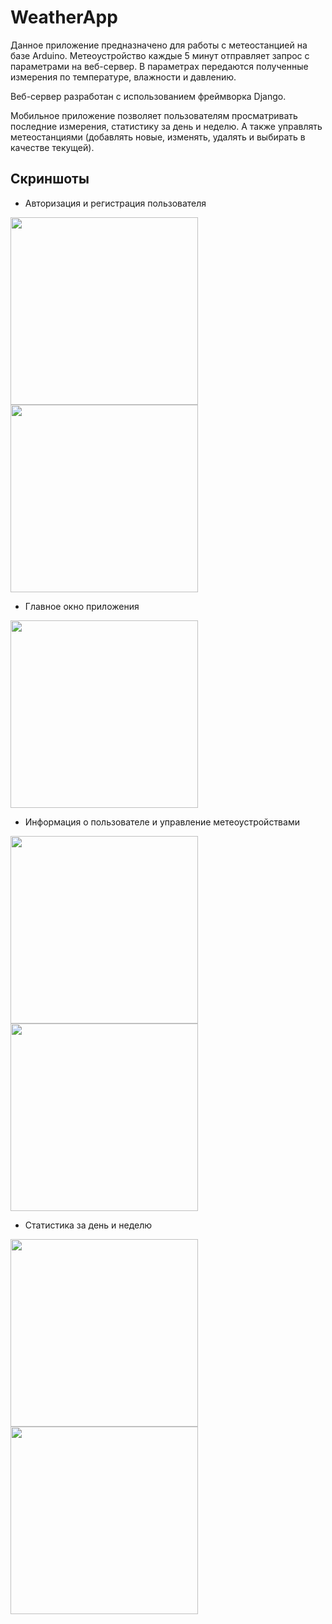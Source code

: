 # WeatherApp
Данное приложение предназначено для работы с метеостанцией на базе Arduino.
Метеоустройство каждые 5 минут отправляет запрос с параметрами на веб-сервер.
В параметрах передаются полученные измерения по температуре, влажности и давлению.

Веб-сервер разработан с использованием фреймворка Django.

Мобильное приложение позволяет пользователям просматривать последние измерения, статистику за день и неделю. 
А также управлять метеостанциями (добавлять новые, изменять, удалять и выбирать в качестве текущей).

## Скриншоты
- Авторизация и регистрация пользователя

<img src="https://user-images.githubusercontent.com/25635870/151649592-d2f3b701-fdbd-43d8-8308-d3b961ada5bd.png" width="300"> <img src="https://user-images.githubusercontent.com/25635870/151649594-66ff1889-7e99-4425-85a3-d65d6dc520a7.png" width="300">

- Главное окно приложения

<img src="https://user-images.githubusercontent.com/25635870/151649602-17321c92-49e2-448c-946b-b1f93f1005c8.png" width="300">

- Информация о пользователе и управление метеоустройствами

<img src="https://user-images.githubusercontent.com/25635870/151649608-d507f91c-9b4c-458f-aff2-59652c7a1218.png" width="300"> <img src="https://user-images.githubusercontent.com/25635870/151649812-3d4843fb-44a3-4bda-b748-80550dabe539.png" width="300">

- Статистика за день и неделю

<img src="https://user-images.githubusercontent.com/25635870/151649624-a19f17d3-1c42-4b08-8631-50c4ce996ac7.png" width="300"> <img src="https://user-images.githubusercontent.com/25635870/151649625-02752ad0-965a-46e2-a9fe-234bf3f4c1b4.png" width="300">
